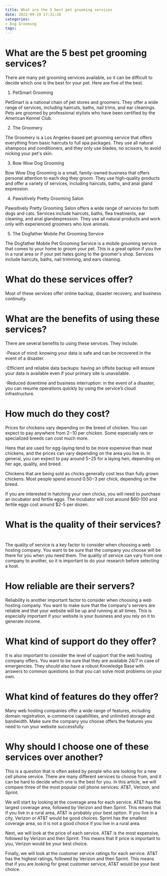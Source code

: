 ```yaml
---
title: What are the 5 best pet grooming services
date: 2022-09-19 17:31:28
categories:
- Dog Grooming
tags:
---
```



#  What are the 5 best pet grooming services?

There are many pet grooming services available, so it can be difficult to decide which one is the best for your pet. Here are five of the best.

1. PetSmart Grooming

PetSmart is a national chain of pet stores and groomers. They offer a wide range of services, including haircuts, baths, nail trims, and ear cleanings. Pets are groomed by professional stylists who have been certified by the American Kennel Club.

2. The Groomery

The Groomery is a Los Angeles-based pet grooming service that offers everything from basic haircuts to full spa packages. They use all natural shampoos and conditioners, and they only use blades, no scissors, to avoid nicking your pet's skin.

3. Bow Wow Dog Grooming

Bow Wow Dog Grooming is a small, family-owned business that offers personal attention to each dog they groom. They use high-quality products and offer a variety of services, including haircuts, baths, and anal gland expression.

4. Pawsitively Pretty Grooming Salon

Pawsitively Pretty Grooming Salon offers a wide range of services for both dogs and cats. Services include haircuts, baths, flea treatments, ear cleaning, and anal glandexpression. They use all natural products and work only with experienced groomers who love animals.

5. The Dogfather Mobile Pet Grooming Service

The Dogfather Mobile Pet Grooming Service is a mobile grooming service that comes to your home to groom your pet. This is a great option if you live in a rural area or if your pet hates going to the groomer's shop. Services include haircuts, baths, nail trimming, and ears cleaning.

#  What do these services offer?

Most of these services offer online backup, disaster recovery, and business continuity.

# What are the benefits of using these services?

There are several benefits to using these services. They include:

-Peace of mind: knowing your data is safe and can be recovered in the event of a disaster.

-Efficient and reliable data backups: having an offsite backup will ensure your data is available even if your primary site is unavailable.

-Reduced downtime and business interruption: in the event of a disaster, you can resume operations quickly by using the service’s cloud infrastructure.

#  How much do they cost?

Prices for chickens vary depending on the breed of chicken. You can expect to pay anywhere from $2-$10 per chicken. Some especially rare or specialized breeds can cost much more.

Hens that are used for egg-laying tend to be more expensive than meat chickens, and the prices can vary depending on the area you live in. In general, you can expect to pay around $5-$25 for a laying hen, depending on her age, quality, and breed.

Chickens that are being sold as chicks generally cost less than fully grown chickens. Most people spend around $0.50-$3 per chick, depending on the breed.

If you are interested in hatching your own chicks, you will need to purchase an incubator and fertile eggs. The incubator will cost around $60-100 and fertile eggs cost around $2-5 per dozen.

#  What is the quality of their services?

#

The quality of service is a key factor to consider when choosing a web hosting company. You want to be sure that the company you choose will be there for you when you need them. The quality of service can vary from one company to another, so it is important to do your research before selecting a host.

# How reliable are their servers?

Reliability is another important factor to consider when choosing a web hosting company. You want to make sure that the company's servers are reliable and that your website will be up and running at all times. This is especially important if your website is your business and you rely on it to generate income.

# What kind of support do they offer?

It is also important to consider the level of support that the web hosting company offers. You want to be sure that they are available 24/7 in case of emergencies. They should also have a robust Knowledge Base with answers to common questions so that you can solve most problems on your own.

# What kind of features do they offer?

Many web hosting companies offer a wide range of features, including domain registration, e-commerce capabilities, and unlimited storage and bandwidth. Make sure the company you choose offers the features you need to run your website successfully.

#  Why should I choose one of these services over another?

This is a question that is often asked by people who are looking for a new cell phone service. There are many different services to choose from, and it can be hard to decide which one is the best for you. In this article, we will compare three of the most popular cell phone services: AT&T, Verizon, and Sprint.

We will start by looking at the coverage area for each service. AT&T has the largest coverage area, followed by Verizon and then Sprint. This means that if you live in a rural area, AT&T is probably your best option. If you live in a city, Verizon or AT&T would be good choices. Sprint has the smallest coverage area, so it is not a good choice if you live in a rural area.

Next, we will look at the price of each service. AT&T is the most expensive, followed by Verizon and then Sprint. This means that if price is important to you, Verizon would be your best choice.

Finally, we will look at the customer service ratings for each service. AT&T has the highest ratings, followed by Verizon and then Sprint. This means that if you are looking for great customer service, AT&T would be your best choice.